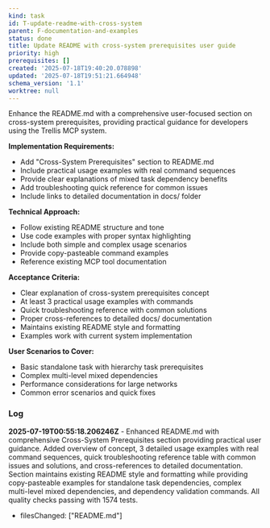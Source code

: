 ```yaml
---
kind: task
id: T-update-readme-with-cross-system
parent: F-documentation-and-examples
status: done
title: Update README with cross-system prerequisites user guide
priority: high
prerequisites: []
created: '2025-07-18T19:40:20.078898'
updated: '2025-07-18T19:51:21.664948'
schema_version: '1.1'
worktree: null
---
```

Enhance the README.md with a comprehensive user-focused section on cross-system prerequisites, providing practical guidance for developers using the Trellis MCP system.

**Implementation Requirements:**
- Add "Cross-System Prerequisites" section to README.md
- Include practical usage examples with real command sequences
- Provide clear explanations of mixed task dependency benefits
- Add troubleshooting quick reference for common issues
- Include links to detailed documentation in docs/ folder

**Technical Approach:**
- Follow existing README structure and tone
- Use code examples with proper syntax highlighting
- Include both simple and complex usage scenarios
- Provide copy-pasteable command examples
- Reference existing MCP tool documentation

**Acceptance Criteria:**
- Clear explanation of cross-system prerequisites concept
- At least 3 practical usage examples with commands
- Quick troubleshooting reference with common solutions
- Proper cross-references to detailed docs/ documentation
- Maintains existing README style and formatting
- Examples work with current system implementation

**User Scenarios to Cover:**
- Basic standalone task with hierarchy task prerequisites
- Complex multi-level mixed dependencies
- Performance considerations for large networks
- Common error scenarios and quick fixes

### Log


**2025-07-19T00:55:18.206246Z** - Enhanced README.md with comprehensive Cross-System Prerequisites section providing practical user guidance. Added overview of concept, 3 detailed usage examples with real command sequences, quick troubleshooting reference table with common issues and solutions, and cross-references to detailed documentation. Section maintains existing README style and formatting while providing copy-pasteable examples for standalone task dependencies, complex multi-level mixed dependencies, and dependency validation commands. All quality checks passing with 1574 tests.
- filesChanged: ["README.md"]